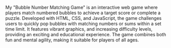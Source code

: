 My "Bubble Number Matching Game" is an interactive web game where players match numbered bubbles to achieve a target score or complete a puzzle. Developed with HTML, CSS, and JavaScript, the game challenges users to quickly pop bubbles with matching numbers or sums within a set time limit. It features vibrant graphics, and increasing difficulty levels, providing an exciting and educational experience. The game combines both fun and mental agility, making it suitable for players of all ages.
